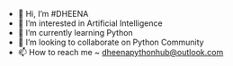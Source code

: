 - 👋 Hi, I’m #DHEENA
- 👀 I’m interested in Artificial Intelligence
- 🌱 I’m currently learning Python
- 💞️ I’m looking to collaborate on Python Community
- 📫 How to reach me ~ dheenapythonhub@outlook.com

<!---
DHEENA-PYTHON-HUB/DHEENA-PYTHON-HUB is a ✨ special ✨ repository because its `README.md` (this file) appears on your GitHub profile.
You can click the Preview link to take a look at your changes.
--->
